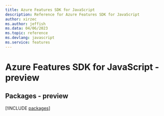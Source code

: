 ```yaml
---
title: Azure Features SDK for JavaScript
description: Reference for Azure Features SDK for JavaScript
author: xirzec
ms.author: jeffish
ms.data: 04/06/2023
ms.topic: reference
ms.devlang: javascript
ms.service: features
---
```

# Azure Features SDK for JavaScript - preview
## Packages - preview
[!INCLUDE [packages](features-index.md)]